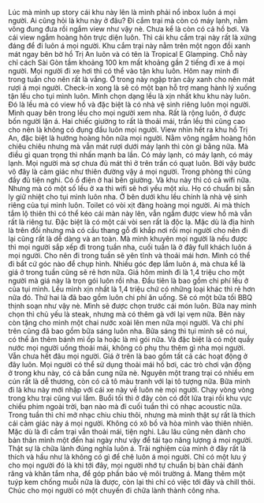 Lúc mà mình up story cái khu này lên là mình phải nổ inbox luôn á mọi người. Ai cũng hỏi là khu này ở đâu? Đi cắm trại mà còn có máy lạnh, nằm võng đung đưa rồi ngắm view như vậy nè. Chưa kể là còn có cả hồ bơi. Và cái view ngắm hoàng hôn trực diện luôn. Thì cái khu cắm trại này rất là xứng đáng để đi luôn á mọi người. Khu cắm trại này nằm trên một ngọn đồi xanh mát ngay bên bờ hồ Trị An luôn và có tên là Tropical E Glamping. Chỗ này chỉ cách Sài Gòn tầm khoảng 100 km mất khoảng gần 2 tiếng đi xe á mọi người. Mọi người đi xe hơi thì có thể vào tận khu luôn. Hôm nay mình đi trong tuần cho nên rất là vắng. Ở trong này ngập tràn cây xanh cho nên mát rượi á mọi người. Check-in xong là sẽ có một bạn hỗ trợ mang hành lý xuống tận lều cho tụi mình luôn. Mình chọn dạng lều là xịn nhất khu khu này luôn. Đó là lều mà có view hồ và đặc biệt là có nhà vệ sinh riêng luôn mọi người. Mình quay bên trong lều cho mọi người xem nha. Rất là rộng luôn, ở được bốn người lận á. Hai chiếc giường to rất là thoải mái, trần lều thì cũng cao cho nên là không có đụng đầu luôn mọi người. View nhìn hết ra khu hồ Trị An, đặc biệt là hướng hoàng hôn nữa mọi người. Nằm võng ngắm hoàng hôn chiêu chiêu nhưng mà vẫn mát rượi dưới máy lạnh thì còn gì bằng nữa. Mà điều gì quan trọng thì nhấn mạnh ba lần. Có máy lạnh, có máy lạnh, có máy lạnh. Mọi người mà sợ chưa đủ mát thì ở trên trần có quạt luôn. Bởi vậy bước vô đây là cảm giác như thiên đường vậy á mọi người. Trong phòng thì cũng đầy đủ tiện nghi. Có ổ điện ở hai bên giường. Và khu này thì có cả wifi nữa. Nhưng mà có một số lều ở xa thì wifi sẽ hơi yếu một xíu. Họ có chuẩn bị sẵn ly giữ nhiệt cho tụi mình luôn nha. Ở bên dưới khu lều chính là nhà vệ sinh riêng của tụi mình luôn. Toilet có vòi xịt đàng hoàng mọi người. Ai mà thích tắm lộ thiên thì có thể kéo cái màn này lên, vẫn ngắm được view hồ mà vẫn rất là riêng tư. Đặc biệt là có một cái vòi sen rất là độc lạ. Mặc dù là địa hình là trên đồi nhưng mà có cầu thang gỗ đi khắp nơi rồi mọi người cho nên đi lại cũng rất là dễ dàng và an toàn. Mà mình khuyên mọi người là nếu được thì mọi người sắp xếp đi trong tuần nha, cuối tuần là ở đây full khách luôn á mọi người. Cho nên đi trong tuần sẽ yên tĩnh và thoải mái hơn. Mình có thể đi bất cứ góc nào để chụp hình. Nhiều góc đẹp lắm luôn á, mà chưa kể là giá ở trong tuần cũng sẽ rẻ hơn nữa. Giá hôm mình đi là 1,4 triệu cho một người mà giá này là trọn gói luôn rồi nha. Đầu tiên là bao gồm chi phí lều ở của tụi mình. Lều mình xịn nhất là 1,4 triệu chứ có những loại khác thì rẻ hơn nữa đó. Thứ hai là đã bao gồm luôn chi phí ăn uống. Sẽ có một bữa tối BBQ thịnh soạn như vậy nè. Mình sẽ được chọn trước cái món luôn. Bữa nay mình chọn thì chủ yếu là steak, nhưng mà có thêm gà với lại vẹm nữa. Bên này còn tặng cho mình một chai nước xoài lên men nữa mọi người. Và chi phí trên cũng đã bao gồm bữa sáng luôn nha. Bữa sáng thì tụi mình sẽ có nui, có thể ăn thêm bánh mì ốp la hoặc là mì gói nữa. Và đặc biệt là có một quầy nước mọi người uống thoải mái, không có phụ thu thêm gì nha mọi người. Vẫn chưa hết đâu mọi người. Giá ở trên là bao gồm tất cả các hoạt động ở đây luôn. Mọi người có thể sử dụng thoải mái hồ bơi, các trò chơi vận động ở trong khu này, có cả bắn cung nữa nè. Nguyên một trang trại có nhiều em cún rất là dễ thương, còn có cả tô màu tranh với lại tô tượng nữa. Bữa mình đi là khu này mới nhập với cái xe này về luôn nè mọi người. Chạy vòng vòng trong khu trại cũng vui lắm. Buổi tối thì ở đây còn có đốt lửa trại rồi khu vực chiếu phim ngoài trời, bạn nào mà đi cuối tuần thì có nhạc acoustic nữa. Trong tuần thì chỉ mở nhạc chiu chiu thôi, nhưng mà mình thật sự rất là thích cái cảm giác này á mọi người. Không có xô bồ và hòa mình vào thiên nhiên. Mặc dù là đi cắm trại vẫn thoải mái, tiện nghi. Lâu lâu cũng nên dành cho bản thân mình một đến hai ngày như vậy để tái tạo năng lượng á mọi người. Thật sự là chữa lành đúng nghĩa luôn á. Trải nghiệm của mình ở đây rất là thích và hầu như là không có gì để chê luôn á mọi người. Chỉ có một lưu ý cho mọi người đó là khi tới đây, mọi người nhớ tự chuẩn bị bàn chải đánh răng và khăn tắm nha, để góp phần bảo vệ môi trường á. Mang thêm một tuýp kem chống muỗi nữa là được, còn lại thì chỉ có việc tới đây và chill thôi. Chúc cho mọi người có một chuyến đi chữa lành thành công nha.